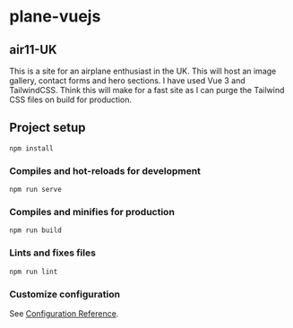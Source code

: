 # plane-vuejs

## air11-UK
This is a site for an airplane enthusiast in the UK. This will host an image gallery, contact forms and hero sections. 
I have used Vue 3 and TailwindCSS. Think this will make for a fast site as I can purge the Tailwind CSS files on build for production.

## Project setup
```
npm install
```

### Compiles and hot-reloads for development
```
npm run serve
```

### Compiles and minifies for production
```
npm run build
```

### Lints and fixes files
```
npm run lint
```

### Customize configuration
See [Configuration Reference](https://cli.vuejs.org/config/).
